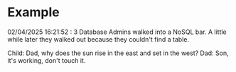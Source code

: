 # Example

<!-- replace-with-date starts -->
02/04/2025 16:21:52 : 3 Database Admins walked into a NoSQL bar. A little while later they walked out because they couldn't find a table.
<!-- replace-with-date ends -->

<!-- replace-with-joke starts -->
Child: Dad, why does the sun rise in the east and set in the west? Dad: Son, it's working, don't touch it.
<!-- replace-with-joke ends -->